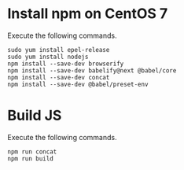 # Install npm on CentOS 7
Execute the following commands.

```
sudo yum install epel-release
sudo yum install nodejs
npm install --save-dev browserify
npm install --save-dev babelify@next @babel/core
npm install --save-dev concat
npm install --save-dev @babel/preset-env
```

# Build JS
Execute the following commands.

```
npm run concat
npm run build
```
